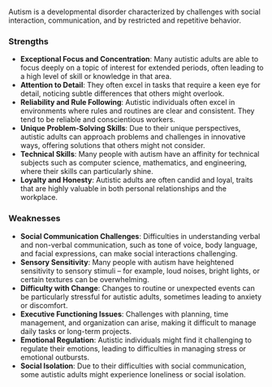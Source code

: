 Autism is a developmental disorder characterized by challenges with social interaction, communication, and by restricted and repetitive behavior.

### Strengths

- **Exceptional Focus and Concentration**: Many autistic adults are able to focus deeply on a topic of interest for extended periods, often leading to a high level of skill or knowledge in that area.
- **Attention to Detail**: They often excel in tasks that require a keen eye for detail, noticing subtle differences that others might overlook.
- **Reliability and Rule Following**: Autistic individuals often excel in environments where rules and routines are clear and consistent. They tend to be reliable and conscientious workers.
- **Unique Problem-Solving Skills**: Due to their unique perspectives, autistic adults can approach problems and challenges in innovative ways, offering solutions that others might not consider.
- **Technical Skills**: Many people with autism have an affinity for technical subjects such as computer science, mathematics, and engineering, where their skills can particularly shine.
- **Loyalty and Honesty**: Autistic adults are often candid and loyal, traits that are highly valuable in both personal relationships and the workplace.

### Weaknesses

- **Social Communication Challenges**: Difficulties in understanding verbal and non-verbal communication, such as tone of voice, body language, and facial expressions, can make social interactions challenging.
- **Sensory Sensitivity**: Many people with autism have heightened sensitivity to sensory stimuli – for example, loud noises, bright lights, or certain textures can be overwhelming.
- **Difficulty with Change**: Changes to routine or unexpected events can be particularly stressful for autistic adults, sometimes leading to anxiety or discomfort.
- **Executive Functioning Issues**: Challenges with planning, time management, and organization can arise, making it difficult to manage daily tasks or long-term projects.
- **Emotional Regulation**: Autistic individuals might find it challenging to regulate their emotions, leading to difficulties in managing stress or emotional outbursts.
- **Social Isolation**: Due to their difficulties with social communication, some autistic adults might experience loneliness or social isolation.